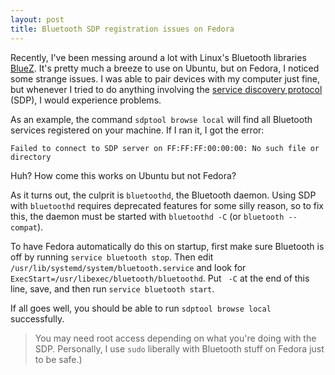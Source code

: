 ```yaml
---
layout: post
title: Bluetooth SDP registration issues on Fedora
---
```


Recently, I've been messing around a lot with Linux's Bluetooth libraries [BlueZ](http://www.bluez.org/). It's pretty much a breeze to use on Ubuntu, but on Fedora, I noticed some strange issues. I was able to pair devices with my computer just fine, but whenever I tried to do anything involving the [service discovery protocol](http://en.wikipedia.org/wiki/List_of_Bluetooth_protocols#Service_discovery_protocol_.28SDP.29) (SDP), I would experience problems.

As an example, the command `sdptool browse local` will find all Bluetooth services registered on your machine. If I ran it, I got the error:

```
Failed to connect to SDP server on FF:FF:FF:00:00:00: No such file or directory
```

Huh? How come this works on Ubuntu but not Fedora?

As it turns out, the culprit is `bluetoothd`, the Bluetooth daemon. Using SDP with `bluetoothd` requires deprecated features for some silly reason, so to fix this, the daemon must be started with `bluetoothd -C` (or `bluetooth --compat`).

To have Fedora automatically do this on startup, first make sure Bluetooth is off by running `service bluetooth stop`. Then edit `/usr/lib/systemd/system/bluetooth.service` and look for `ExecStart=/usr/libexec/bluetooth/bluetoothd`. Put ` -C` at the end of this line, save, and then run `service bluetooth start`.

If all goes well, you should be able to run `sdptool browse local` successfully.

> You may need root access depending on what you're doing with the SDP. Personally, I use `sudo` liberally with Bluetooth stuff on Fedora just to be safe.)